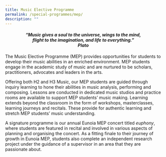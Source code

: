 ```yaml
---
title: Music Elective Programme
permalink: /special-programmes/mep/
description: ""
---
```


<center><h4><em>“Music gives a soul to the universe, wings to the mind,<br>flight to the imagination, and life to everything.”  <br><b>Plato</b></em></h4></center>

The Music Elective Programme (MEP) provides opportunities for students to develop their music abilities in an enriched environment. MEP students engage in the academic study of music and are nurtured to be scholars, practitioners, advocates and leaders in the arts.

Offering both H2 and H3 Music, our MEP students are guided through inquiry learning to hone their abilities in music analysis, performing and composing. Lessons are conducted in dedicated music studios and practice rooms are available to support MEP students’ music making. Learning extends beyond the classroom in the form of workshops, masterclasses, learning journeys and recitals. These provide for authentic learning and stretch MEP students’ music understanding.

A signature programme is our annual Eunoia MEP concert titled _euphony_, where students are featured in recital and involved in various aspects of planning and organising the concert. As a fitting finale to their journey of growth in Eunoia MEP, students also complete an independent research project under the guidance of a supervisor in an area that they are passionate about.